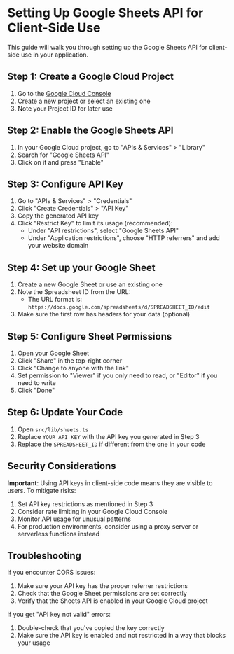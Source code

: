 # Setting Up Google Sheets API for Client-Side Use

This guide will walk you through setting up the Google Sheets API for client-side use in your application.

## Step 1: Create a Google Cloud Project

1. Go to the [Google Cloud Console](https://console.cloud.google.com/)
2. Create a new project or select an existing one
3. Note your Project ID for later use

## Step 2: Enable the Google Sheets API

1. In your Google Cloud project, go to "APIs & Services" > "Library"
2. Search for "Google Sheets API"
3. Click on it and press "Enable"

## Step 3: Configure API Key

1. Go to "APIs & Services" > "Credentials"
2. Click "Create Credentials" > "API Key"
3. Copy the generated API key
4. Click "Restrict Key" to limit its usage (recommended):
   - Under "API restrictions", select "Google Sheets API"
   - Under "Application restrictions", choose "HTTP referrers" and add your website domain

## Step 4: Set up your Google Sheet

1. Create a new Google Sheet or use an existing one
2. Note the Spreadsheet ID from the URL:
   - The URL format is: `https://docs.google.com/spreadsheets/d/SPREADSHEET_ID/edit`
3. Make sure the first row has headers for your data (optional)

## Step 5: Configure Sheet Permissions

1. Open your Google Sheet
2. Click "Share" in the top-right corner
3. Click "Change to anyone with the link"
4. Set permission to "Viewer" if you only need to read, or "Editor" if you need to write
5. Click "Done"

## Step 6: Update Your Code

1. Open `src/lib/sheets.ts`
2. Replace `YOUR_API_KEY` with the API key you generated in Step 3
3. Replace the `SPREADSHEET_ID` if different from the one in your code

## Security Considerations

**Important**: Using API keys in client-side code means they are visible to users. To mitigate risks:

1. Set API key restrictions as mentioned in Step 3
2. Consider rate limiting in your Google Cloud Console
3. Monitor API usage for unusual patterns
4. For production environments, consider using a proxy server or serverless functions instead

## Troubleshooting

If you encounter CORS issues:
1. Make sure your API key has the proper referrer restrictions
2. Check that the Google Sheet permissions are set correctly
3. Verify that the Sheets API is enabled in your Google Cloud project

If you get "API key not valid" errors:
1. Double-check that you've copied the key correctly
2. Make sure the API key is enabled and not restricted in a way that blocks your usage 